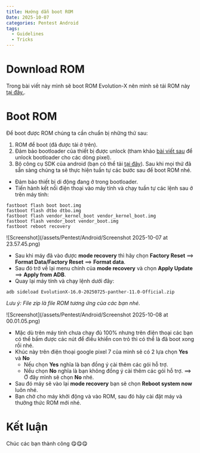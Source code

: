 ```yaml
---
title: Hướng dẫn boot ROM
Date: 2025-10-07
categories: Pentest Android
tags:
  - Guidelines
  - Tricks
---
```

# Download ROM
Trong bài viết này mình sẽ boot ROM Evolution-X nên mình sẽ tải ROM này [tại đây.](https://evolution-x.org/).
# Boot ROM
Để boot được ROM chúng ta cần chuẩn bị những thứ sau:
1. ROM để boot (đã được tải ở trên).
2. Đảm bảo bootloader của thiết bị được unlock (tham khảo [bài viết sau](https://d7cky.github.io/posts/instruction-unlock-bootloader-for-Pixel/) để unlock bootloader cho các dòng pixel).
3. Bộ công cụ SDK của android (bạn có thể tải [tại đây](https://developer.android.com/tools/releases/platform-tools)).
Sau khi mọi thứ đã sẵn sàng chúng ta sẽ thực hiện tuần tự các bước sau để boot ROM nhé.
- Đảm bảo thiết bị di động đang ở trong bootloader.
- Tiến hành kết nối điện thoại vào máy tính và chạy tuần tự các lệnh sau ở trên máy tính:
```
fastboot flash boot boot.img
fastboot flash dtbo dtbo.img
fastboot flash vendor_kernel_boot vendor_kernel_boot.img
fastboot flash vendor_boot vendor_boot.img
fastboot reboot recovery
```

![Screenshot](/assets/Pentest/Android/Screenshot 2025-10-07 at 23.57.45.png)

- Sau khi máy đã vào được **mode recovery** thì hãy chọn **Factory Reset** ⟹ **Format Data/Factory Reset** ⟹ **Format data**.
- Sau đó trở về lại menu chính của **mode recovery** và chọn **Apply Update** ⟹ **Apply from ADB**.
- Quay lại máy tính và chạy lệnh dưới đây:
```
adb sideload EvolutionX-16.0-20250725-panther-11.0-Official.zip
```
*Lưu ý: File zip là file ROM tương ứng của các bạn nhé.*

![Screenshot](/assets/Pentest/Android/Screenshot 2025-10-08 at 00.01.05.png)

- Mặc dù trên máy tính chưa chạy đủ 100% nhưng trên điện thoại các bạn có thể bấm được các nút để điều khiển con trỏ thì có thể là đã boot xong rồi nhé.
- Khúc này trên điện thoại google pixel 7 của mình sẽ có 2 lựa chọn **Yes** và **No** 
	- Nếu chọn **Yes** nghĩa là bạn đồng ý cài thêm các gói hỗ trợ.
	- Nếu chọn **No** nghĩa là bạn không đồng ý cài thêm các gói hỗ trợ.
	⟹ Ở đây mình sẽ chọn **No** nhé.
- Sau đó máy sẽ vào lại **mode recovery** bạn sẽ chọn **Reboot system now** luôn nhé.
- Bạn chờ cho máy khởi động và vào ROM, sau đó hãy cài đặt máy và thưởng thức ROM mới nhé.
# Kết luận
Chúc các bạn thành công 😋😋😋
